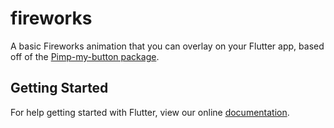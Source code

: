 # fireworks

A basic Fireworks animation that you can overlay on your Flutter app, based off
of the [Pimp-my-button package](https://github.com/Norbert515/pimp_my_button).

## Getting Started

For help getting started with Flutter, view our online
[documentation](https://flutter.io/).
